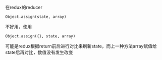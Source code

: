 
在redux的reducer
```
Object.assign(state, array)
```
不好用，使用
```
Object.assign({}, state, array)
```
可能是redux根据return前后进行对比来刷新state，而上一种方法array赋值给state后再对比，数值没有发生改变
